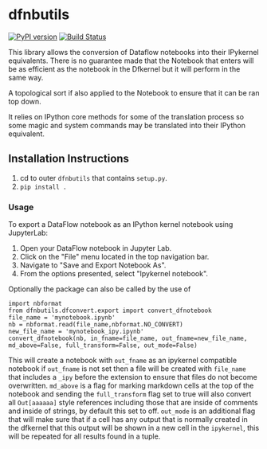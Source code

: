 # dfnbutils

[![PyPI version](https://badge.fury.io/py/dfconvert.svg)](https://badge.fury.io/py/dfconvert)
[![Build Status](https://travis-ci.org/dataflownb/dfconvert.svg?branch=beta-update)](https://travis-ci.org/dataflownb/dfconvert)

This library allows the conversion of Dataflow notebooks into their IPykernel equivalents. There is no guarantee made that the Notebook that enters will be as efficient as the notebook in the Dfkernel but it will perform in the same way.

A topological sort if also applied to the Notebook to ensure that it can be ran top down.

It relies on IPython core methods for some of the translation process so some magic and system commands may be translated into their IPython equivalent.

## Installation Instructions

1. cd to outer `dfnbutils` that contains `setup.py`.
2. `pip install .`


### Usage
To export a DataFlow notebook as an IPython kernel notebook using JupyterLab:

1. Open your DataFlow notebook in Jupyter Lab.
2. Click on the "File" menu located in the top navigation bar.
3. Navigate to "Save and Export Notebook As".
4. From the options presented, select "Ipykernel notebook".

Optionally the package can also be called by the use of
```
import nbformat
from dfnbutils.dfconvert.export import convert_dfnotebook
file_name = 'mynotebook.ipynb'
nb = nbformat.read(file_name,nbformat.NO_CONVERT)
new_file_name = 'mynotebook_ipy.ipynb'
convert_dfnotebook(nb, in_fname=file_name, out_fname=new_file_name, md_above=False, full_transform=False, out_mode=False)
```

This will create a notebook with `out_fname` as an ipykernel compatible notebook if `out_fname` is not set then a file will be created with `file_name` that includes a `_ipy` before the extension to ensure that files do not become overwritten. `md_above` is a flag for marking markdown cells at the top of the notebook and sending the `full_transform` flag set to true will also convert all `Out[aaaaaa]` style references including those that are inside of comments and inside of strings, by default this set to off. `out_mode` is an additional flag that will make sure that if a cell has any output that is normally created in the dfkernel that this output will be shown in a new cell in the `ipykernel`, this will be repeated for all results found in a tuple. 
